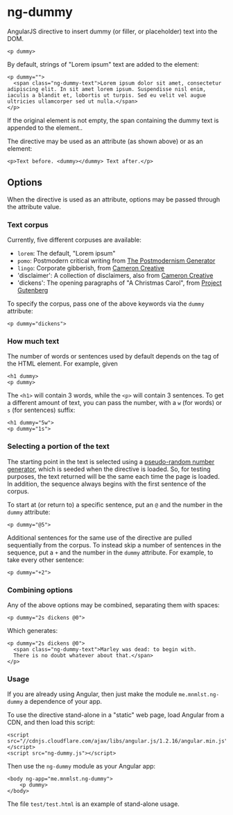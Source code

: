 # ng-dummy

AngularJS directive to insert dummy (or filler, or placeholder) text
into the DOM.

```
<p dummy>
```

By default, strings of "Lorem ipsum" text are added to the element:

```
<p dummy="">
  <span class="ng-dummy-text">Lorem ipsum dolor sit amet, consectetur adipiscing elit. In sit amet lorem ipsum. Suspendisse nisl enim, iaculis a blandit et, lobortis ut turpis. Sed eu velit vel augue ultricies ullamcorper sed ut nulla.</span>
</p>
```

If the original element is not empty, the span containing the dummy text
is appended to the element..

The directive may be used as an attribute (as shown above) or as
an element:

```
<p>Text before. <dummy></dummy> Text after.</p>
```

## Options

When the directive is used as an attribute, options may be passed through
the attribute value.

### Text corpus

Currently, five different corpuses are available:

* `lorem`: The default, "Lorem ipsum"
* `pomo`: Postmodern critical writing from [The Postmodernism Generator](http://www.elsewhere.org/pomo/)
* `lingo`: Corporate gibberish, from [Cameron Creative](http://www.cameroncreative.com/filler-text.html)
* 'disclaimer': A collection of disclaimers, also from [Cameron Creative](http://www.cameroncreative.com/filler-text.html)
* 'dickens': The opening paragraphs of "A Christmas Carol", from [Project Gutenberg](http://www.gutenberg.org/cache/epub/46/pg46.txt)

To specify the corpus, pass one of the above keywords via the `dummy` attribute:

```
<p dummy="dickens">
```

### How much text

The number of words or sentences used by default depends on the tag of the HTML element.  For example, given

```
<h1 dummy>
<p dummy>
```

The `<h1>` will contain 3 words, while the `<p>` will contain 3 sentences.
To get a different amount of text, you can pass the number, with a `w` (for words)
or `s` (for sentences) suffix:

```
<h1 dummy="5w">
<p dummy="1s">
```

### Selecting a portion of the text

The starting point in the text is selected using a
[pseudo-random number generator](https://github.com/davidbau/seedrandom),
which is seeded when the directive is loaded.
So, for testing purposes, the text returned will be the same each time
the page is loaded.
In addition, the sequence always begins with the first sentence of the corpus.

To start at (or return to) a specific sentence, put an `@` and the number in the
`dummy` attribute:

```
<p dummy="@5">
```

Additional sentences for the same use of the directive are pulled sequentially
from the corpus.  To instead skip a number of sentences in the sequence, put
a `+` and the number in the `dummy` attribute.  For example, to take every other
sentence:

```
<p dummy="+2">
```

### Combining options

Any of the above options may be combined, separating them with spaces:

```
<p dummy="2s dickens @0">
```

Which generates:

```
<p dummy="2s dickens @0">
  <span class="ng-dummy-text">Marley was dead: to begin with.
  There is no doubt whatever about that.</span>
</p>
```

### Usage

If you are already using Angular, then just make the module `me.mnmlst.ng-dummy`
a dependence of your app.

To use the directive stand-alone in a "static" web page, load Angular from a CDN, and then load this script:

```
<script src="//cdnjs.cloudflare.com/ajax/libs/angular.js/1.2.16/angular.min.js"></script>
<script src="ng-dummy.js"></script>
```

Then use the `ng-dummy` module as your Angular app:

```
<body ng-app="me.mnmlst.ng-dummy">
    <p dummy>
</body>
```

The file `test/test.html` is an example of stand-alone usage.




